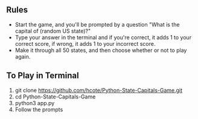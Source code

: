 ## Rules
* Start the game, and you'll be prompted by a question "What is the capital of (random US state)?"
* Type your answer in the terminal and if you're correct, it adds 1 to your correct score, if wrong, it adds 1 to your incorrect score.
* Make it through all 50 states, and then choose whether or not to play again.

## To Play in Terminal
1. git clone https://github.com/hcote/Python-State-Capitals-Game.git
2. cd Python-State-Capitals-Game
3. python3 app.py
4. Follow the prompts
